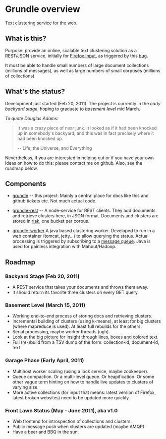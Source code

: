 Grundle overview
================

Text clustering service for the web.


What is this?
-------------

Purpose: provide an online, scalable text clustering solution as a REST/JSON service, initially for [Firefox Input](http://input.mozilla.com), as triggered by this [bug](https://bugzilla.mozilla.org/show_bug.cgi?id=629019).

It must be able to handle small numbers of large document collections (millions of messages), as well as large numbers of small corpuses (millions of collections).


What's the status?
------------------

Development just started (Feb 20, 2011). The project is currently in the *early backyard stage*, hoping to graduate to *basement level* mid March.

*To quote Douglas Adams:*

> It was a crazy piece of near junk. 
> It looked as if it had been knocked up in somebody's backyard, 
> and this was in fact precisely where it had been knocked up. 
>
> -- Life, the Universe, and Everything 

Nevertheless, if you are interested in helping out or if you have your own ideas on how to do this: please contact me on github. Also, see the roadmap below.


Components
----------

* [grundle](https://github.com/michaelku/grundle) -- this project: Mainly a central place for docs like this and github tickets etc. Not much actual code.

* [grundle-rest](https://github.com/michaelku/grundle-rest) -- A node-service for REST clients. They add documents and retrieve clusters here, in JSON format. Documents and clusters are stored in [riak](https://github.com/basho/riak), one bucket per corpus.

* [grundle-worker](https://github.com/michaelku/grundle-worker) A java based clustering worker. Developed to run in a web container (tomcat, jetty...) to allow querying the status. Actual processing is triggered by subscribing to a [message queue](http://www.zeromq.org/). Java is used for painless integration with Mahout/Hadoop.


Roadmap
-------

### Backyard Stage (Feb 20, 2011)
* A REST service that takes your documents and throws them away.
* It should return its favorite three clusters on every GET query.

### Basement Level (March 15, 2011)
* Working end-to-end process of storing docs and retrieving clusters.
* Incremental building of clusters (using k-means), at least for big clusters
(where mapreduce is used). At least full rebuilds for the others.
* Serial processing, maybe worker threads (ugh).
* Look at the [big picture](https://github.com/michaelku/grundle/blob/master/doc/medium_sized_picture.pdf) 
for insight through lines, boxes and colored text.
* Full (re-)build from a TSV dump of the form: collection-id, document-id, text

### Garage Phase (Early April, 2011)
* Multihost worker scaling (using a lock service, maybe zookeeper).
* Queue compaction. Or a multi-level queue. Or heapification. Or some other 
vague term hinting on how to handle live updates to clusters of varying size.
* More active collections (for input that means: latest version of Firefox, latest broken websites) need to be updated more quickly.

### Front Lawn Status (May - June 2011), aka v1.0
* Web frontend for introspection of collections and clusters.
* Public message push when clusters are updated (maybe AMQP).
* Have a beer and BBQ in the sun.
